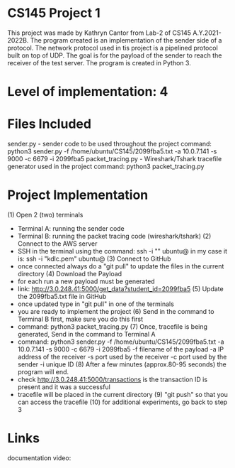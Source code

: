 # CS145 Project 1
This project was made by Kathryn Cantor from Lab-2 of CS145 A.Y.2021-2022B.
The program created is an implementation of the sender side of a protocol. The network protocol 
used in tis project is a pipelined protocol built on top of UDP. The goal is for the payload of
the sender to reach the receiver of the test server. The program is created in Python 3.


# Level of implementation: 4


# Files Included
  sender.py - sender code to be used throughout the project
    command: python3 sender.py -f /home/ubuntu/CS145/2099fba5.txt -a 10.0.7.141 -s 9000 -c 6679 -i 2099fba5 
  packet_tracing.py - Wireshark/Tshark tracefile generator used in the project
    command: python3 packet_tracing.py
  
  
# Project Implementation
(1) Open 2 (two) terminals
  - Terminal A: running the sender code
  - Terminal B: running the packet tracing code (wireshark/tshark)
(2) Connect to the AWS server
  - SSH in the terminal using the command: ssh -i "<key>" ubuntu@<PUBLIC IP address>
    in my case it is: ssh -i "kdlc.pem" ubuntu@<PUBLIC IP address>
(3) Connect to GitHub
  - once connected always do a "git pull" to update the files in the current directory
(4) Download the Payload
  - for each run a new payload must be generated
  - link: http://3.0.248.41:5000/get_data?student_id=2099fba5
(5) Update the 2099fba5.txt file in GitHub
  - once updated type in "git pull" in one of the terminals
  - you are ready to implement the project
(6) Send in the command to Terminal B first, make sure you do this first
  - command: python3 packet_tracing.py
(7) Once, tracefile is being generated, Send in the command to Terminal A
  - command: python3 sender.py -f /home/ubuntu/CS145/2099fba5.txt -a 10.0.7.141 -s 9000 -c 6679 -i 2099fba5 
          -f    filename of the payload
          -a    IP address of the receiver
          -s    port used by the receiver
          -c    port used by the sender
          -i    unique ID
(8) After a few minutes (approx.80-95 seconds) the program will end.
  - check http://3.0.248.41:5000/transactions is the transaction ID is present and it was a successful
  - tracefile will be placed in the current directory
(9) "git push" so that you can access the tracefile
(10) for additional experiments, go back to step 3

  

# Links
  documentation video: 
